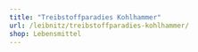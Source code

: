 ```yaml
---
title: "Treibstoffparadies Kohlhammer"
url: /leibnitz/treibstoffparadies-kohlhammer/
shop: Lebensmittel
---
```

